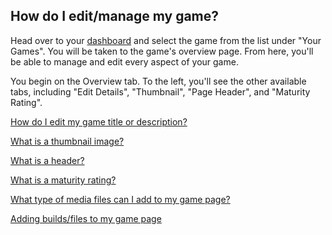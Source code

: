 ## How do I edit/manage my game?

Head over to your [dashboard](http://gamejolt.com/dashboard/) and select the game from the list under "Your Games". You will be taken to the game's overview page. From here, you'll be able to manage and edit every aspect of your game.

You begin on the Overview tab. To the left, you'll see the other available tabs, including "Edit Details", "Thumbnail", "Page Header", and "Maturity Rating". 

[How do I edit my game title or description?](/edit-game-details/index.md)

[What is a thumbnail image?](/thumbnail-image/index.md)

[What is a header?](/page-header/index.md) 
  
[What is a maturity rating?](/maturity/index.md)

[What type of media files can I add to my game page?](/game-media/index.md)

[Adding builds/files to my game page](/add-build/index.md)

